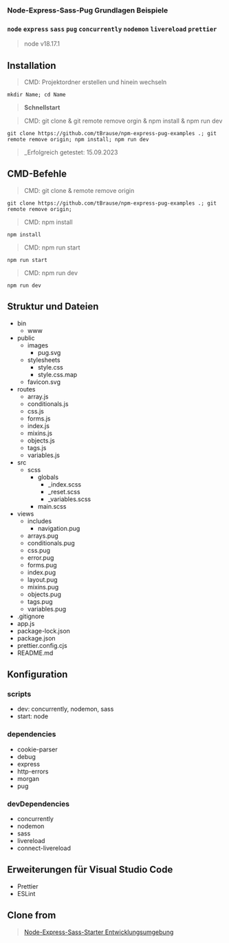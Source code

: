 ### Node-Express-Sass-Pug Grundlagen Beispiele

### `node` `express` `sass` `pug` `concurrently` `nodemon` `livereload` `prettier`

> node v18.17.1

## Installation

> CMD: Projektordner erstellen und hinein wechseln

    mkdir Name; cd Name

> **Schnellstart**

> CMD: git clone & git remote remove orgin & npm install & npm run dev

    git clone https://github.com/tBrause/npm-express-pug-examples .; git remote remove origin; npm install; npm run dev

> \_Erfolgreich getestet: 15.09.2023

## CMD-Befehle

> CMD: git clone & remote remove origin

    git clone https://github.com/tBrause/npm-express-pug-examples .; git remote remove origin;

> CMD: npm install

    npm install

> CMD: npm run start

    npm run start

> CMD: npm run dev

    npm run dev

## Struktur und Dateien

- bin
  - www
- public
  - images
    - pug.svg
  - stylesheets
    - style.css
    - style.css.map
  - favicon.svg
- routes
  - array.js
  - conditionals.js
  - css.js
  - forms.js
  - index.js
  - mixins.js
  - objects.js
  - tags.js
  - variables.js
- src
  - scss
    - globals
      - \_index.scss
      - \_reset.scss
      - \_variables.scss
    - main.scss
- views
  - includes
    - navigation.pug
  - arrays.pug
  - conditionals.pug
  - css.pug
  - error.pug
  - forms.pug
  - index.pug
  - layout.pug
  - mixins.pug
  - objects.pug
  - tags.pug
  - variables.pug
- .gitignore
- app.js
- package-lock.json
- package.json
- prettier.config.cjs
- README.md

## Konfiguration

### scripts

- dev: concurrently, nodemon, sass
- start: node

### dependencies

- cookie-parser
- debug
- express
- http-errors
- morgan
- pug

### devDependencies

- concurrently
- nodemon
- sass
- livereload
- connect-livereload

## Erweiterungen für Visual Studio Code

- Prettier
- ESLint

## Clone from

> [Node-Express-Sass-Starter Entwicklungsumgebung](https://github.com/tBrause/npm-express-sass-livereload)
